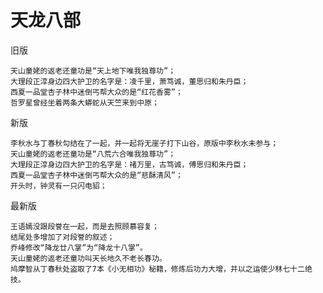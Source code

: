 # 天龙八部
旧版

    天山童姥的返老还童功是“天上地下唯我独尊功”；
    大理段正淳身边四大护卫的名字是：凌千里，萧笃诚，董思归和朱丹臣；
    西夏一品堂杏子林中迷倒丐帮大众的是“红花香雾”；
    哲罗星曾经坐着两条大蟒蛇从天竺来到中原；

新版

    李秋水与丁春秋勾结在了一起，并一起将无崖子打下山谷，原版中李秋水未参与；
    天山童姥的返老还童功是“八荒六合唯我独尊功”；
    大理段正淳身边四大护卫的名字是：禇万里，古笃诚，傅思归和朱丹臣；
    西夏一品堂杏子林中迷倒丐帮大众的是“悲酥清风”；
    开头时，钟灵有一只闪电貂；

最新版

    王语嫣没跟段誉在一起，而是去照顾慕容复；
    结尾处多增加了对段誉的叙述；
    乔峰修改“降龙廿八掌”为“降龙十八掌”。
    天山童姥的返老还童功叫天长地久不老长春功。
    鸠摩智从丁春秋处盗取了7本《小无相功》秘籍，修炼后功力大增，并以之运使少林七十二绝技。
